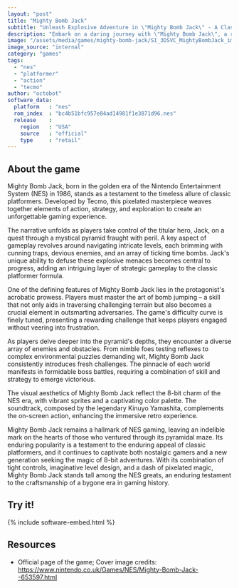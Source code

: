 ```yaml
---
layout: "post"
title: "Mighty Bomb Jack"
subtitle: "Unleash Explosive Adventure in \"Mighty Bomb Jack\" - A Classic NES Platformer!"
description: "Embark on a daring journey with \"Mighty Bomb Jack\", a renowned NES platformer that combines intense action and strategic bomb-dismantling challenges. Developed by Tecmo in 1986, this iconic game features Jack, a hero navigating treacherous levels filled with traps, enemies, and bombs. Players must skillfully defuse bombs while defeating foes to progress through a magical pyramid. Master the art of bomb jumping and face off against powerful bosses in this timeless classic that captivated gamers during the golden era of Nintendo Entertainment System."
image: "/assets/media/games/mighty-bomb-jack/SI_3DSVC_MightyBombJack_image1600w.jpg"
image_source: "internal"
category: "games"
tags:
  - "nes"
  - "platformer"
  - "action"
  - "tecmo"
author: "octobot"
software_data:
  platform   : "nes"
  rom_index  : "bc4b51bfc957e84ad14981f1e3871d96.nes"
  release    :
    region   : "USA"
    source   : "official"
    type     : "retail"
---
```


## About the game

Mighty Bomb Jack, born in the golden era of the Nintendo Entertainment System (NES) in 1986, stands as a testament to the timeless allure of classic platformers. Developed by Tecmo, this pixelated masterpiece weaves together elements of action, strategy, and exploration to create an unforgettable gaming experience.

The narrative unfolds as players take control of the titular hero, Jack, on a quest through a mystical pyramid fraught with peril. A key aspect of gameplay revolves around navigating intricate levels, each brimming with cunning traps, devious enemies, and an array of ticking time bombs. Jack's unique ability to defuse these explosive menaces becomes central to progress, adding an intriguing layer of strategic gameplay to the classic platformer formula.

One of the defining features of Mighty Bomb Jack lies in the protagonist's acrobatic prowess. Players must master the art of bomb jumping – a skill that not only aids in traversing challenging terrain but also becomes a crucial element in outsmarting adversaries. The game's difficulty curve is finely tuned, presenting a rewarding challenge that keeps players engaged without veering into frustration.

As players delve deeper into the pyramid's depths, they encounter a diverse array of enemies and obstacles. From nimble foes testing reflexes to complex environmental puzzles demanding wit, Mighty Bomb Jack consistently introduces fresh challenges. The pinnacle of each world manifests in formidable boss battles, requiring a combination of skill and strategy to emerge victorious.

The visual aesthetics of Mighty Bomb Jack reflect the 8-bit charm of the NES era, with vibrant sprites and a captivating color palette. The soundtrack, composed by the legendary Kinuyo Yamashita, complements the on-screen action, enhancing the immersive retro experience.

Mighty Bomb Jack remains a hallmark of NES gaming, leaving an indelible mark on the hearts of those who ventured through its pyramidal maze. Its enduring popularity is a testament to the enduring appeal of classic platformers, and it continues to captivate both nostalgic gamers and a new generation seeking the magic of 8-bit adventures. With its combination of tight controls, imaginative level design, and a dash of pixelated magic, Mighty Bomb Jack stands tall among the NES greats, an enduring testament to the craftsmanship of a bygone era in gaming history.

## Try it!

{% include software-embed.html %}

## Resources

* Official page of the game; Cover image credits: <https://www.nintendo.co.uk/Games/NES/Mighty-Bomb-Jack--653597.html>

